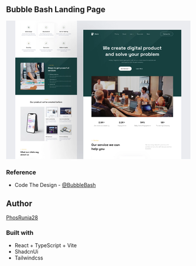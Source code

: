 ## Bubble Bash Landing Page

![Design preview for the Destinize challenge](./public/mockup.png)

### Reference

- Code The Design - [@BubbleBash](https://codedesign.dev/challenge/bubble-bash)


## Author

[PhosRunia28](https://github.com/PhosRunia28)

### Built with

- React + TypeScript + Vite
- ShadcnUi
- Tailwindcss
